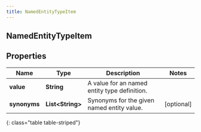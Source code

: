 ```yaml
---
title: NamedEntityTypeItem
---
```

## NamedEntityTypeItem


## Properties

| Name | Type | Description | Notes |
| ------------ | ------------- | ------------- | ------------- |
| **value** | <!----><!---->**String**<!----> | A value for an named entity type definition. |  |
| **synonyms** | <!----><!---->**List&lt;String&gt;**<!----> | Synonyms for the given named entity value. |  [optional] |
{: class="table table-striped"}



